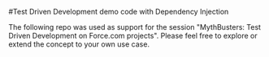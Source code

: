 #Test Driven Development demo code with Dependency Injection

The following repo was used as support for the session "MythBusters: Test Driven Development on Force.com projects". Please feel free to explore or extend the concept to your own use case.

